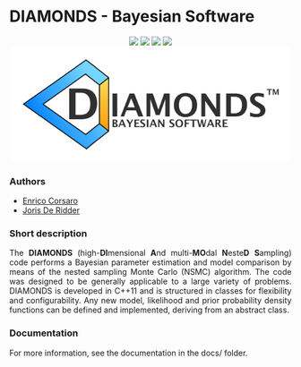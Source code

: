 # DIAMONDS - Bayesian Software
<p align="center">
<a href="https://github.com/EnricoCorsaro/DIAMONDS"><img src="https://img.shields.io/badge/GitHub-DIAMONDS-yellow"/></a>
<a href="https://github.com/EnricoCorsaro/DIAMONDS/blob/master/LICENSE.txt"><img src="https://img.shields.io/badge/license-CC%20BY--SA-blue"/></a>
<a href="https://www.aanda.org/articles/aa/abs/2014/11/aa24181-14/aa24181-14.html"><img src="https://img.shields.io/badge/DOI-10.1051%2F0004--6361%2F201424181-blueviolet"/></a>
<a href="https://github.com/EnricoCorsaro/DIAMONDS/issues"><img src="https://img.shields.io/github/issues-closed/EnricoCorsaro/DIAMONDS"/></a>
<img width="500" src="./docs/figures/DIAMONDS_LOGO_WHITE.png"/>
</p>

### Authors
- [Enrico Corsaro](mailto:enrico.corsaro@inaf.it)
- [Joris De Ridder](mailto:joris.deridder@kuleuven.be)

### Short description
<div align="justify">
The <b>DIAMONDS</b> (high-<b>DI</b>mensional <b>A</b>nd multi-<b>MO</b>dal <b>N</b>este<b>D</b> <b>S</b>ampling) code performs a Bayesian parameter estimation and model comparison by means of the nested sampling Monte Carlo (NSMC) algorithm. The code was designed to be generally applicable to a large variety of problems. DIAMONDS is developed in C++11 and is structured in classes for flexibility and configurability. Any new model, likelihood and prior probability density functions can be defined and implemented, deriving from an abstract class.
</div>

### Documentation
For more information, see the documentation in the docs/ folder.

